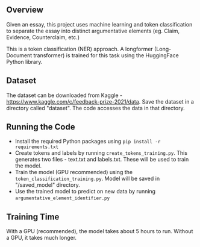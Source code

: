 ## Overview
Given an essay, this project uses machine learning and token classification to separate the essay into distinct argumentative elements (eg. Claim, Evidence, Counterclaim, etc.)

This is a token classification (NER) approach. A longformer (Long-Document transformer) is trained for this task using the HuggingFace Python library.

## Dataset
The dataset can be downloaded from Kaggle - https://www.kaggle.com/c/feedback-prize-2021/data. Save the dataset in a directory called "dataset". The code accesses the data in that directory.

## Running the Code
 - Install the required Python packages using `pip install -r requirements.txt`
 - Create tokens and labels by running `create_tokens_training.py`. This generates two files - text.txt and labels.txt. These will be used to train the model.
 - Train the model (GPU recommended) using the `token_classification_training.py`. Model will be saved in "/saved_model" directory.
 - Use the trained model to predict on new data by running `argumentative_element_identifier.py`

## Training Time
With a GPU (recommended), the model takes about 5 hours to run. Without a GPU, it takes much longer. 